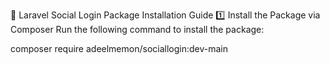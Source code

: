 📌 Laravel Social Login Package Installation Guide
1️⃣ Install the Package via Composer
Run the following command to install the package:

composer require adeelmemon/sociallogin:dev-main

